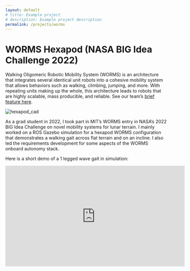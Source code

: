 ```yaml
---
layout: default
# title: Example project
# description: Example project description
permalink: /projects/worms
---
```


# WORMS Hexapod (NASA BIG Idea Challenge 2022)

Walking Oligomeric Robotic Mobility System (WORMS) is an architecture that integrates several identical unit robots into a cohesive mobility system that allows behaviors such as walking, climbing, jumping, and more. With repeating units making up the whole, this architecture leads to robots that are highly scalable, mass producible, and reliable. See our team’s [brief feature here](https://aeroastro.mit.edu/news-impact/mit-led-team-selected-as-finalist-at-nasas-big-idea-challenge/).

![hexapod_cad](https://juansala.github.io/media/Images/worms.jpg)

As a grad student in 2022, I took part in MIT’s WORMS entry in NASA’s 2022 BIG Idea Challenge on novel mobility systems for lunar terrain. I mainly worked on a ROS Gazebo simulation for a hexapod WORMS configuration that demonstrates a walking gait across flat terrain and on an incline. I also led the requirements development for some aspects of the WORMS onboard autonomy stack.

Here is a short demo of a 1 legged wave gait in simulation:

<p align="center">
<iframe 
    width="560" 
    height="315" 
    src="https://www.youtube.com/embed/aKZZEnJ4oE0?si=F5ZF0dziw31OhcIH" 
    title="YouTube video player" 
    frameborder="0" 
    allow="accelerometer; autoplay; clipboard-write; encrypted-media; gyroscope; picture-in-picture; web-share" 
    allowfullscreen>
</iframe>
</p>